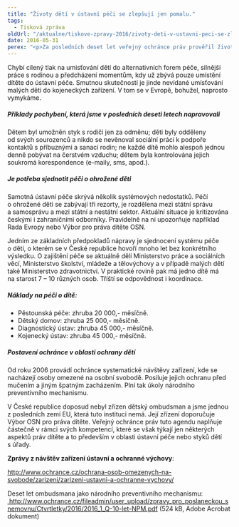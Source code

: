 ```yaml
---
title: "Životy dětí v ústavní péči se zlepšují jen pomalu."
tags:
  - Tisková zpráva
oldUrl: "/aktualne/tiskove-zpravy-2016/zivoty-deti-v-ustavni-peci-se-zlepsuji-jen-pomalu"
date: 2016-05-31
perex: "<p>Za posledních deset let veřejný ochránce práv prověřil životní podmínky 2178 dětí žijících v ústavech. Pochybení některých ústavů a zařízení jsme obvykle dokázali velmi rychle napravit. Pokud však problémy vyplývaly například z nedostatku personálu, bylo často mimo naše možnosti prosadit účinné řešení. Obecně platí, že systém péče o ohrožené děti u nás neodpovídá úrovni dalších evropských států. Základním problémem je vysoký počet dětí v ústavní péči. </p>"
---
```


<!-- imported from the old website -->

<p>Chybí cílený tlak na umisťování dětí do alternativních forem péče, silnější práce s rodinou a předcházení momentům, kdy už zbývá pouze umístění dítěte do ústavní péče. Smutnou skutečností je jinde nevídané umísťování malých dětí do kojeneckých zařízení. V tom se v Evropě, bohužel, naprosto vymykáme. </p> <h5>Příklady pochybení, která jsme v posledních deseti letech napravovali </h5><p>Dětem byl umožněn styk s rodiči jen za odměnu; děti byly odděleny od svých sourozenců a nikdo se nevěnoval sociální práci k podpoře kontaktů s příbuznými a sanaci rodin; ne každé dítě mohlo alespoň jednou denně pobývat na čerstvém vzduchu; dětem byla kontrolována jejich soukromá korespondence (e-maily, sms, apod.).</p> <h5>Je potřeba sjednotit péči o ohrožené děti</h5><p>Samotná ústavní péče skrývá několik systémových nedostatků. Péčí o ohrožené děti se zabývají tři rezorty, je rozdělena mezi státní správu a samosprávu a mezi státní a nestátní sektor. Aktuální situace je kritizována českými i zahraničními odborníky. Pravidelně na ni upozorňuje například Rada Evropy nebo Výbor pro práva dítěte OSN. </p> <p>Jedním ze základních předpokladů nápravy je sjednocení systému péče o děti, o kterém se v České republice hovoří mnoho let bez konkrétního výsledku. O zajištění péče se aktuálně dělí Ministerstvo práce a sociálních věcí, Ministerstvo školství, mládeže a tělovýchovy a v případě malých dětí také Ministerstvo zdravotnictví. V praktické rovině pak má jedno dítě má na starost 7 – 10 různých osob. Tříští se odpovědnost i koordinace.</p> <h5>Náklady na péči o dítě:</h5><ul><li>Pěstounská péče: zhruba 20 000,- měsíčně.</li><li>Dětský domov: zhruba 25 000,- měsíčně.</li><li>Diagnostický ústav: zhruba 45 000,- měsíčně.</li><li>Kojenecký ústav: zhruba 45 000,- měsíčně. </li></ul> <h5>Postavení ochránce v oblasti ochrany dětí </h5><p>Od roku 2006 provádí ochránce systematické návštěvy zařízení, kde se nacházejí osoby omezené na osobní svobodě. Posiluje jejich ochranu před mučením a jiným špatným zacházením. Plní tak úkoly národního preventivního mechanismu.</p> <p>V České republice doposud nebyl zřízen dětský ombudsman a jsme jednou z posledních zemí EU, která tuto instituci nemá. Její zřízení doporučuje Výbor OSN pro práva dítěte. Veřejný ochránce práv tuto agendu naplňuje částečně v rámci svých kompetencí, které se však týkají jen některých aspektů práv dítěte a to především v oblasti ústavní péče nebo styků dětí s úřady. </p> <p><b>Zprávy z návštěv zařízení ústavní a ochranné výchovy</b>:</p> <p><a href="https://www.ochrance.cz/ochrana-osob-omezenych-na-svobode/zarizeni/zarizeni-ustavni-a-ochranne-vychovy/">http://www.ochrance.cz/ochrana-osob-omezenych-na-svobode/zarizeni/zarizeni-ustavni-a-ochranne-vychovy/</a></p> <p>Deset let ombudsmana jako národního preventivního mechanismu: <a title="Otevření do nového okna" href="/uploads-import/zpravy_pro_poslaneckou_snemovnu/Ctvrtletky/2016/2016_1_Q-10-let-NPM.pdf" target="_blank"><img alt="" src="https://www.ochrance.cz/typo3/ext/od_linkdesc/icons/pdf.gif" class="od_linkdesc_icon" /> http://www.ochrance.cz/fileadmin/user_upload/zpravy_pro_poslaneckou_snemovnu/Ctvrtletky/2016/2016_1_Q-10-let-NPM.pdf</a> (524 kB, Adobe Acrobat dokument)</p>
